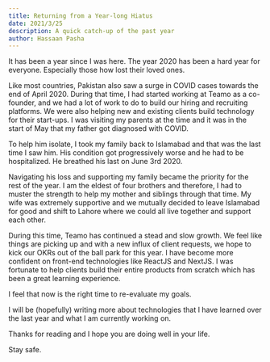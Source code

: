 ```yaml
---
title: Returning from a Year-long Hiatus
date: 2021/3/25
description: A quick catch-up of the past year
author: Hassaan Pasha
---
```


It has been a year since I was here. The year 2020 has been a hard year for everyone. Especially those how lost their loved ones.

Like most countries, Pakistan also saw a surge in COVID cases towards the end of April 2020. During that time, I had started working at Teamo as a co-founder, and we had a lot of work to do to build our hiring and recruiting platforms. We were also helping new and existing clients build technology for their start-ups. I was visiting my parents at the time and it was in the start of May that my father got diagnosed with COVID.

To help him isolate, I took my family back to Islamabad and that was the last time I saw him. His condition got progressively worse and he had to be hospitalized. He breathed his last on June 3rd 2020.

Navigating his loss and supporting my family became the priority for the rest of the year. I am the eldest of four brothers and therefore, I had to muster the strength to help my mother and siblings through that time. My wife was extremely supportive and we mutually decided to leave Islamabad for good and shift to Lahore where we could all live together and support each other.

During this time, Teamo has continued a stead and slow growth. We feel like things are picking up and with a new influx of client requests, we hope to kick our OKRs out of the ball park for this year. I have become more confident on front-end technologies like ReactJS and NextJS. I was fortunate to help clients build their entire products from scratch which has been a great learning experience.

I feel that now is the right time to re-evaluate my goals.

I will be (hopefully) writing more about technologies that I have learned over the last year and what I am currently working on.

Thanks for reading and I hope you are doing well in your life.

Stay safe.
